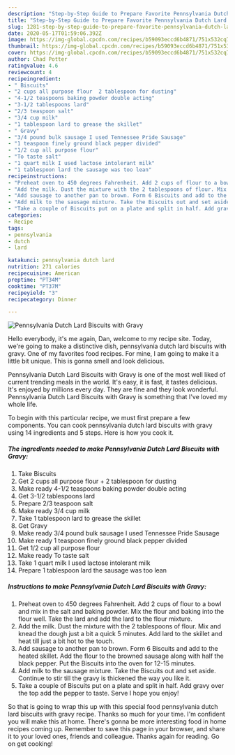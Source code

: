 ```yaml
---
description: "Step-by-Step Guide to Prepare Favorite Pennsylvania Dutch Lard Biscuits with Gravy"
title: "Step-by-Step Guide to Prepare Favorite Pennsylvania Dutch Lard Biscuits with Gravy"
slug: 1281-step-by-step-guide-to-prepare-favorite-pennsylvania-dutch-lard-biscuits-with-gravy
date: 2020-05-17T01:59:06.392Z
image: https://img-global.cpcdn.com/recipes/b59093eccd6b4871/751x532cq70/pennsylvania-dutch-lard-biscuits-with-gravy-recipe-main-photo.jpg
thumbnail: https://img-global.cpcdn.com/recipes/b59093eccd6b4871/751x532cq70/pennsylvania-dutch-lard-biscuits-with-gravy-recipe-main-photo.jpg
cover: https://img-global.cpcdn.com/recipes/b59093eccd6b4871/751x532cq70/pennsylvania-dutch-lard-biscuits-with-gravy-recipe-main-photo.jpg
author: Chad Potter
ratingvalue: 4.6
reviewcount: 4
recipeingredient:
- " Biscuits"
- "2 cups all purpose flour  2 tablespoon for dusting"
- "4-1/2 teaspoons baking powder double acting"
- "3-1/2 tablespoons lard"
- "2/3 teaspoon salt"
- "3/4 cup milk"
- "1 tablespoon lard to grease the skillet"
- " Gravy"
- "3/4 pound bulk sausage I used Tennessee Pride Sausage"
- "1 teaspoon finely ground black pepper divided"
- "1/2 cup all purpose flour"
- "To taste salt"
- "1 quart milk I used lactose intolerant milk"
- "1 tablespoon lard the sausage was too lean"
recipeinstructions:
- "Preheat oven to 450 degrees Fahrenheit. Add 2 cups of flour to a bowl and mix in the salt and baking powder. Mix the flour and baking into the flour well. Take the lard and add the lard to the flour mixture."
- "Add the milk. Dust the mixture with the 2 tablespoons of flour. Mix and knead the dough just a bit a quick 5 minutes. Add lard to the skillet and heat till just a bit hot to the touch."
- "Add sausage to another pan to brown. Form 6 Biscuits and add to the heated skillet. Add the flour to the browned sausage along with half the black pepper. Put the Biscuits into the oven for 12-15 minutes."
- "Add milk to the sausage mixture. Take the Biscuits out and set aside. Continue to stir till the gravy is thickened the way you like it."
- "Take a couple of Biscuits put on a plate and split in half. Add gravy over the top add the pepper to taste. Serve I hope you enjoy!"
categories:
- Recipe
tags:
- pennsylvania
- dutch
- lard

katakunci: pennsylvania dutch lard 
nutrition: 271 calories
recipecuisine: American
preptime: "PT34M"
cooktime: "PT37M"
recipeyield: "3"
recipecategory: Dinner

---
```



![Pennsylvania Dutch Lard Biscuits with Gravy](https://img-global.cpcdn.com/recipes/b59093eccd6b4871/751x532cq70/pennsylvania-dutch-lard-biscuits-with-gravy-recipe-main-photo.jpg)

Hello everybody, it's me again, Dan, welcome to my recipe site. Today, we're going to make a distinctive dish, pennsylvania dutch lard biscuits with gravy. One of my favorites food recipes. For mine, I am going to make it a little bit unique. This is gonna smell and look delicious.

Pennsylvania Dutch Lard Biscuits with Gravy is one of the most well liked of current trending meals in the world. It's easy, it is fast, it tastes delicious. It's enjoyed by millions every day. They are fine and they look wonderful. Pennsylvania Dutch Lard Biscuits with Gravy is something that I've loved my whole life.




To begin with this particular recipe, we must first prepare a few components. You can cook pennsylvania dutch lard biscuits with gravy using 14 ingredients and 5 steps. Here is how you cook it.

<!--inarticleads1-->

##### The ingredients needed to make Pennsylvania Dutch Lard Biscuits with Gravy:

1. Take  Biscuits
1. Get 2 cups all purpose flour + 2 tablespoon for dusting
1. Make ready 4-1/2 teaspoons baking powder double acting
1. Get 3-1/2 tablespoons lard
1. Prepare 2/3 teaspoon salt
1. Make ready 3/4 cup milk
1. Take 1 tablespoon lard to grease the skillet
1. Get  Gravy
1. Make ready 3/4 pound bulk sausage I used Tennessee Pride Sausage
1. Make ready 1 teaspoon finely ground black pepper divided
1. Get 1/2 cup all purpose flour
1. Make ready To taste salt
1. Take 1 quart milk I used lactose intolerant milk
1. Prepare 1 tablespoon lard the sausage was too lean




<!--inarticleads2-->

##### Instructions to make Pennsylvania Dutch Lard Biscuits with Gravy:

1. Preheat oven to 450 degrees Fahrenheit. Add 2 cups of flour to a bowl and mix in the salt and baking powder. Mix the flour and baking into the flour well. Take the lard and add the lard to the flour mixture.
1. Add the milk. Dust the mixture with the 2 tablespoons of flour. Mix and knead the dough just a bit a quick 5 minutes. Add lard to the skillet and heat till just a bit hot to the touch.
1. Add sausage to another pan to brown. Form 6 Biscuits and add to the heated skillet. Add the flour to the browned sausage along with half the black pepper. Put the Biscuits into the oven for 12-15 minutes.
1. Add milk to the sausage mixture. Take the Biscuits out and set aside. Continue to stir till the gravy is thickened the way you like it.
1. Take a couple of Biscuits put on a plate and split in half. Add gravy over the top add the pepper to taste. Serve I hope you enjoy!




So that is going to wrap this up with this special food pennsylvania dutch lard biscuits with gravy recipe. Thanks so much for your time. I'm confident you will make this at home. There's gonna be more interesting food in home recipes coming up. Remember to save this page in your browser, and share it to your loved ones, friends and colleague. Thanks again for reading. Go on get cooking!

